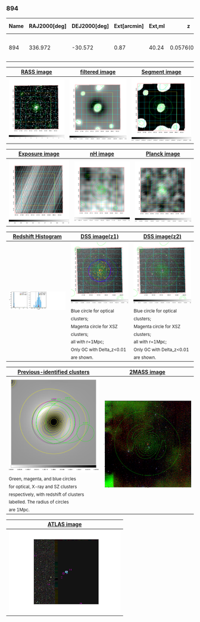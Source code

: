 <div STYLE="page-break-after: always;"></div>

### 894

|Name|RAJ2000[deg]|DEJ2000[deg] |Ext[arcmin]| Ext,ml | z | z_src| C|GC(XSZ,Delta_z<0.01)| GC(OPT,Delta_z<0.01)|GC| R_sig[arcmin] | R500[arcmin] | R500[Mpc]| CRsig[c/s] | CR500[c/s] |L500[1E44 erg/s]|F500[1E-12 erg/s/cm^2]| M500[1E14 Msun]|Tx[keV]|Cnt_sig|Beta|Rc[arcmin]|Comment|Alias|
|---|---|---|---|---|---|------|---|--------|---------|----------|---|---|---|---|---|---|---|---|---|---|---|---|---|---|
|894| 336.972| -30.572| 0.87| 40.24| 0.0576(0.005)| z1, z_xsz| B| MCXC, XB| A, N, W| A, MCXC, N, W, XB| 5.875| 13.610| 0.911| 0.511(0.053)| 0.653(0.066)| 1.037(0.071)| 13.075(0.891)| 2.27(0.08)| 3.62(0.08)| 151.4| 0.925(-0.088+0.054)| 2.701(-0.384+0.274)| -| k022|

|[RASS image](../image/894/894_img.pdf)|[filtered image](../image/894/894_fil.pdf)|[Segment image](../image/894/894_seg.pdf)|
|-------------------|--------------------|-------------------|
| <img src="../image/894/894_img.png" width="300">  | <img src="../image/894/894_fil.png" width="300">   | <img src="../image/894/894_seg.png" width="300">  |

|[Exposure image](../image/894/894_mex.pdf)| [nH image](../image/894/894_nh.pdf)| [Planck image](../image/894/894_p.pdf)|
|-------------------|--------------------|-------------------|
|<img src="../image/894/894_mex.png" width="300">   | <img src="../image/894/894_nh.png" width="300">    | <img src="../image/894/894_p.png" width="300"> |

|[Redshift Histogram](../image/894/894_zg.pdf) | [DSS image(z1)](../image/894/894_dss_z1.pdf)      |  [DSS image(z2)](../image/894/894_dss_z2.pdf)    |
|-------------------|--------------------|-------------------|
|<img src="../image/894/894_zg.png" width="300"> |<img src="../image/894/894_dss_z1.png" width="300"> <sub><br>Blue circle for optical clusters; <br>Magenta circle for XSZ clusters; <br>all with r=1Mpc; <br>Only GC with Delta_z<0.01 are shown. </sub>| <img src="../image/894/894_dss_z2.png" width="300"><sub><br>Blue circle for optical clusters; <br>Magenta circle for XSZ clusters; <br>all with r=1Mpc; <br>Only GC with Delta_z<0.01 are shown. </sub> |

|[Previous-identified clusters](../image/894/894_gc.pdf) | [2MASS image](../image/894/894_2mass.pdf)      |
|-------------------|-------------------|
|<img src=../image/894/894_gc.png width="300"> <br><sub>Green, magenta, and blue circles <br>for optical, X-ray and SZ clusters <br>respectively, with redshift of clusters <br>labelled. The radius of circles <br>are 1Mpc.</sub>|<img src="../image/894/894_2mass.png" width="300">  |

|[ATLAS image](../image/894/894_s.pdf)        |
|-------------------|
| <img src="../image/894/894_s.png" width="300">  |
